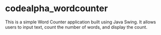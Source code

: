 # codealpha_wordcounter
This is a simple Word Counter application built using Java Swing. It allows users to input text, count the number of words, and display the count.

